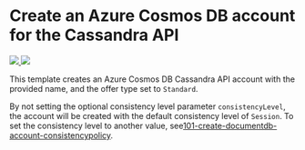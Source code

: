 # Create an Azure Cosmos DB account for the Cassandra API

<a href="https://portal.azure.com/#create/Microsoft.Template/uri/https%3A%2F%2Fraw.githubusercontent.com%2FAzure%2Fazure-quickstart-templates%2Fmaster%2F101-cosmosdb-create-arm-cassandra%2Fazuredeploy.json" target="_blank">
    <img src="http://azuredeploy.net/deploybutton.png"/>
</a>
<a href="http://armviz.io/#/?load=https%3A%2F%2Fraw.githubusercontent.com%2FAzure%2Fazure-quickstart-templates%2Fmaster%2F101-cosmosdb-create-arm-cassandra%2Fazuredeploy.json" target="_blank">
    <img src="http://armviz.io/visualizebutton.png"/>
</a>

This template creates an Azure Cosmos DB Cassandra API account with the provided name, and the offer type set to `Standard`.

By not setting the optional consistency level parameter `consistencyLevel`, the account will be created with the default consistency level of `Session`.
To set the consistency level to another value, see[101-create-documentdb-account-consistencypolicy](https://github.com/Azure/azure-quickstart-templates/tree/master/101-documentdb-account-consistencypolicy-create).
